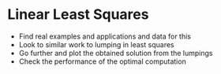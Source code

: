 # Linear Least Squares

* Find real examples and applications and data for this
* Look to similar work to lumping in least squares 
* Go further and plot the obtained solution from the lumpings
* Check the performance of the optimal computation
